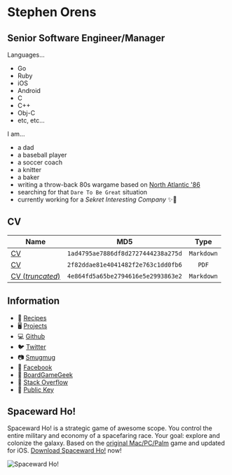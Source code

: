 # Stephen Orens

## Senior Software Engineer/Manager

Languages...
* Go
* Ruby
* iOS
* Android
* C
* C++
* Obj-C
* etc, etc...

I am...
* a dad
* a baseball player
* a soccer coach
* a knitter
* a baker
* writing a throw-back 80s wargame based on [North Atlantic '86](https://northatlantic86.com)
* searching for that `Dare To Be Great` situation
* currently working for a _Sekret Interesting Company_ ✨🙊

## CV

|    Name      |             MD5                  |   Type   |
|--------------|:--------------------------------:|:--------:|
|[CV](ORENS.md)|`1ad4795ae7886df8d2727444238a275d`|`Markdown`|
|[CV](ORENS.pdf)|`2f82ddae81e4041482f2e763c1dd0fb6`|`PDF`|
|[CV (<em>truncated</em>)](ORENS_SM.md)|`4e864fd5a65be2794616e5e2993863e2`|`Markdown`|

## Information

* 🍪 [Recipes](https://github.com/sorens/recipes)
* 🖥️ [Projects](https://sorens.github.io/)
* 💻 [Github](https://github.com/sorens)
* 🐦 [Twitter](https://twitter.com/skorens)
* 📷 [Smugmug](https://skorens.smugmug.com)
* 🤮 [Facebook](https://www.facebook.com/skorens)
* 🎲 [BoardGameGeek](https://boardgamegeek.com/collection/user/skorens?own=1&subtype=boardgame&ff=1)
* 👾 [Stack Overflow](https://stackoverflow.com/users/349423/sorens)
* 🔐 [Public Key](KEY.txt)

## Spaceward Ho!

Spaceward Ho! is a strategic game of awesome scope. You control the entire military and economy of a spacefaring race. Your goal: explore and colonize the galaxy. Based on the [original Mac/PC/Palm](https://en.wikipedia.org/wiki/Spaceward_Ho!) game and updated for iOS. [Download Spaceward Ho!](http://bit.ly/spaceward_ho_a) now!

![Spaceward Ho!](https://upload.wikimedia.org/wikipedia/en/2/2c/Spaceward_Ho%21.jpg)

